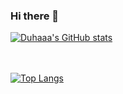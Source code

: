 ### Hi there 👋

[![Duhaaa's GitHub stats](https://github-readme-stats.vercel.app/api?username=duhaaa&show_icons=true&theme=dark)](https://github.com/duhaaa/github-readme-stats)
<br><br><br>

[![Top Langs](https://github-readme-stats.vercel.app/api/top-langs/?username=duhaaa&theme=dark&layout=compact)](https://github.com/duhaaa/github-readme-stats)
